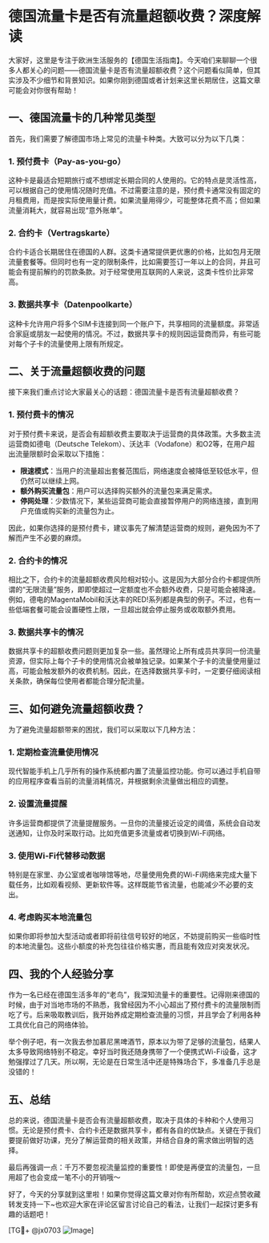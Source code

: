 # 德国流量卡是否有流量超额收费？深度解读

大家好，这里是专注于欧洲生活服务的【德国生活指南】。今天咱们来聊聊一个很多人都关心的问题——德国流量卡是否有流量超额收费？这个问题看似简单，但其实涉及不少细节和背景知识。如果你刚到德国或者计划来这里长期居住，这篇文章可能会对你很有帮助！

## 一、德国流量卡的几种常见类型

首先，我们需要了解德国市场上常见的流量卡种类。大致可以分为以下几类：

### 1. 预付费卡（Pay-as-you-go）
这种卡是最适合短期旅行或不想绑定长期合同的人使用的。它的特点是灵活性高，可以根据自己的使用情况随时充值。不过需要注意的是，预付费卡通常没有固定的月租费用，而是按实际使用量计费。如果流量用得少，可能整体花费不高；但如果流量消耗大，就容易出现“意外账单”。

### 2. 合约卡（Vertragskarte）
合约卡适合长期居住在德国的人群。这类卡通常提供更优惠的价格，比如包月无限流量套餐等。但同时也有一定的限制条件，比如需要签订一年以上的合同，并且可能会有提前解约的罚款条款。对于经常使用互联网的人来说，这类卡性价比非常高。

### 3. 数据共享卡（Datenpoolkarte）
这种卡允许用户将多个SIM卡连接到同一个账户下，共享相同的流量额度。非常适合家庭或朋友一起使用的情况。不过，数据共享卡的规则因运营商而异，有些可能对每个子卡的流量使用上限有所规定。

## 二、关于流量超额收费的问题

接下来我们重点讨论大家最关心的话题：德国流量卡是否有流量超额收费？

### 1. 预付费卡的情况
对于预付费卡来说，是否会有超额收费主要取决于运营商的具体政策。大多数主流运营商如德电（Deutsche Telekom）、沃达丰（Vodafone）和O2等，在用户超出流量限额时会采取以下措施：
- **限速模式**：当用户的流量超出套餐范围后，网络速度会被降低至较低水平，但仍然可以继续上网。
- **额外购买流量包**：用户可以选择购买额外的流量包来满足需求。
- **停网处理**：少数情况下，某些运营商可能会直接暂停用户的网络连接，直到用户充值或购买新的流量包为止。

因此，如果你选择的是预付费卡，建议事先了解清楚运营商的规则，避免因为不了解而产生不必要的麻烦。

### 2. 合约卡的情况
相比之下，合约卡的流量超额收费风险相对较小。这是因为大部分合约卡都提供所谓的“无限流量”服务，即即使超过一定额度也不会额外收费，只是可能会被降速。例如，德电的MagentaMobil和沃达丰的RED!系列都是典型的例子。不过，也有一些低端套餐可能会设置硬性上限，一旦超出就会停止服务或收取额外费用。

### 3. 数据共享卡的情况
数据共享卡的超额收费问题则更加复杂一些。虽然理论上所有成员共享同一份流量资源，但实际上每个子卡的使用情况会被单独记录。如果某个子卡的流量使用量过高，可能会触发额外的收费机制。因此，在选择数据共享卡时，一定要仔细阅读相关条款，确保每位使用者都能合理分配流量。

## 三、如何避免流量超额收费？

为了避免流量超额带来的困扰，我们可以采取以下几种方法：

### 1. 定期检查流量使用情况
现代智能手机上几乎所有的操作系统都内置了流量监控功能。你可以通过手机自带的应用程序查看当前的流量消耗情况，并根据剩余流量做出相应的调整。

### 2. 设置流量提醒
许多运营商都提供了流量提醒服务。一旦你的流量接近设定的阈值，系统会自动发送通知，让你及时采取行动。比如充值更多流量或者切换到Wi-Fi网络。

### 3. 使用Wi-Fi代替移动数据
特别是在家里、办公室或者咖啡馆等地，尽量使用免费的Wi-Fi网络来完成大量下载任务，比如观看视频、更新软件等。这样既能节省流量，也能减少不必要的支出。

### 4. 考虑购买本地流量包
如果你即将参加大型活动或者即将前往信号较好的地区，不妨提前购买一些临时性的本地流量包。这些小额度的补充包往往价格实惠，而且能有效应对突发状况。

## 四、我的个人经验分享

作为一名已经在德国生活多年的“老鸟”，我深知流量卡的重要性。记得刚来德国的时候，由于对当地市场的不熟悉，我曾经因为不小心超出了预付费卡的流量限制而吃了亏。后来吸取教训后，我开始养成定期检查流量的习惯，并且学会了利用各种工具优化自己的网络体验。

举个例子吧，有一次我去参加慕尼黑啤酒节，原本以为带了足够的流量包，结果人太多导致网络特别不稳定。幸好当时我还随身携带了一个便携式Wi-Fi设备，这才勉强撑过了几天。所以啊，无论是在日常生活中还是特殊场合下，多准备几手总是没错的！

## 五、总结

总的来说，德国流量卡是否会有流量超额收费，取决于具体的卡种和个人使用习惯。无论是预付费卡、合约卡还是数据共享卡，都有各自的优缺点。关键在于我们要提前做好功课，充分了解运营商的相关政策，并结合自身的需求做出明智的选择。

最后再强调一点：千万不要忽视流量监控的重要性！即使是再便宜的流量包，一旦用超了也会变成一笔不小的开销哦～

好了，今天的分享就到这里啦！如果你觉得这篇文章对你有所帮助，欢迎点赞收藏转发支持一下~也欢迎大家在评论区留言讨论自己的看法，让我们一起探讨更多有趣的话题吧！

[TG💪+ @jx0703 ![Image](https://github.com/user-attachments/assets/dbca1d08-cadb-493c-b0ec-ad6f7a83f270)]
